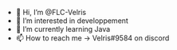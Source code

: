 - 👋 Hi, I’m @FLC-Velris
- 👀 I’m interested in developpement
- 🌱 I’m currently learning Java
- 📫 How to reach me -> Velris#9584 on discord

<!---
FLC-Velris/FLC-Velris is a ✨ special ✨ repository because its `README.md` (this file) appears on your GitHub profile.
You can click the Preview link to take a look at your changes.
--->
